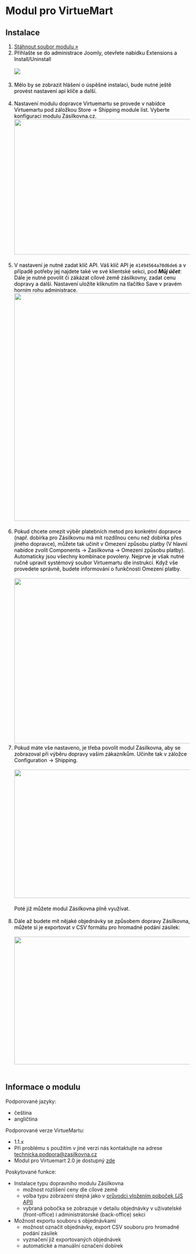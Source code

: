 <h1>Modul pro VirtueMart</h1>
<h2>Instalace</h2>
<ol style="color: black; ">
  <li><a href="http://www.zasilkovna.cz/soubory/virtuemart-module.zip">Stáhnout soubor modulu »</a></li>
  <li>
    Přihlašte se do administrace Joomly, otevřete nabídku Extensions a Install/Uninstall<br><br>
    <a href="/images/virtuemart/install.jpg"><img src="/images/virtuemart/install.jpg"></a><br><br>
  </li>
  <li>
    Mělo by se zobrazit hlášení o úspěšné instalaci, bude nutné ještě provést nastavení api klíče a další.<br><br>    
  </li>
  <li>
    Nastavení modulu dopravce Virtuemartu se provede v nabídce Virtuemartu pod záložkou Store -> Shipping module list. Vyberte konfiguraci modulu Zásilkovna.cz.<br>
    <a href="/images/virtuemart/config1.jpg"><img width=600 height=369 src="/images/virtuemart/config1.jpg"></a><br><br>
  </li>
  <li>
    V nastavení je nutné zadat klíč API. Váš klíč API je <code>41494564a70d6de6</code> a v případě potřeby jej najdete také ve své klientské sekci, pod <strong><em>Můj účet</em></strong>:<br> Dále je nutné povolit či zákázat cílové země zásilkovny, zadat cenu dopravy a další.  Nastavení uložíte kliknutím na tlačítko Save v pravém horním rohu administrace.<br>
    <a href="/images/virtuemart/config2.jpg"><img width=600 height=620 src="/images/virtuemart/config2.jpg"></a><br><br>
  </li>
  <li>
    Pokud chcete omezit výběr platebních metod pro konkrétní dopravce (např. dobírka pro Zásilkovnu má mít rozdílnou cenu než dobírka přes jiného dopravce), můžete tak učinit v Omezení způsobu platby (V hlavní nabídce zvolit Components -> Zasilkovna -> Omezení způsobu platby). Automaticky jsou všechny kombinace povoleny. Nejprve je však nutné ručně upravit systémový soubor Virtuemartu dle instrukcí. Když vše provedete správně, budete informování o funkčnosti Omezení platby.<br><br>
    <a href="/images/virtuemart/s_p_not_installed.jpg"><img width=600 height=450 src="/images/virtuemart/s_p_not_installed.jpg"></a><br>    
  </li>
  <li>
    Pokud máte vše nastaveno, je třeba povolit modul Zásilkovna, aby se zobrazoval při výběru dopravy vašim zákazníkům. Učiníte tak v záložce Configuration -> Shipping.<br><br>
    <a href="/images/virtuemart/config_allow_module.jpg"><img width=600 height=350 src="/images/virtuemart/config_allow_module.jpg"></a><br><br>
    Poté již můžete modul Zásilkovna plně využívat.<br><br>
  </li>  
  <li>
    Dále až budete mít nějaké objednávky se způsobem dopravy Zásilkovna, můžete si je exportovat v CSV formátu pro hromadné podání zásilek:<br><br>
    <a href="/images/virtuemart/export.jpg"><img width=600 height=348 src="/images/virtuemart/export.jpg"></a><br><br>
  </li>
</ol>
<h2>Informace o modulu</h2>
<p>Podporované jazyky:</p>
<ul>
<li>čeština</li>
<li>angličtina</li>
</ul>
<p>Podporované verze VirtueMartu:</p>
<ul>
  <li>1.1.x</li>
  <li>Při problému s použitím v jiné verzi nás kontaktujte na adrese <a href="mailto:technicka.podpora@zasilkovna.cz">technicka.podpora@zasilkovna.cz</a></li>
  <li>Modul pro Virtuemart 2.0 je dostupný <a href="/virtuemart2">zde</a></li>
</ul>
<p>Poskytované funkce:</p>
<ul>
  <li>Instalace typu dopravního modulu Zásilkovna
    <ul>
      <li>možnost rozlišení ceny dle cílové země</li>
      <li>volba typu zobrazení stejná jako v <a href="/pristup-k-pobockam/pruvodce">průvodci vložením poboček (JS API)</a></li>
      <li>vybraná pobočka se zobrazuje v detailu objednávky v uživatelské (front-office) i administrátorské (back-office) sekci</li>
    </ul>
  </li>
  <li>Možnost exportu souboru s objednávkami
    <ul>
      <li>možnost označit objednávky, export CSV souboru pro hromadné podání zásilek</li>
      <li>vyznačení již exportovaných objednávek</li>
      <li>automatické a manuální označení dobírek</li>
    </ul>
  </li>
</ul>
